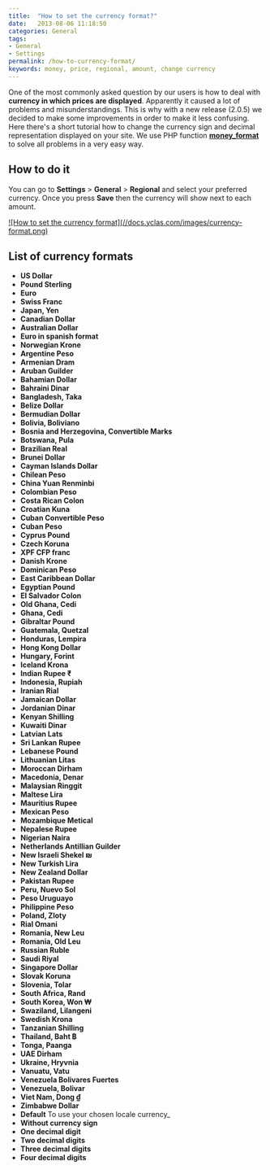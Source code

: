 ```yaml
---
title:  "How to set the currency format?"
date:   2013-08-06 11:18:50
categories: General
tags: 
- General
- Settings
permalink: /how-to-currency-format/
keywords: money, price, regional, amount, change currency
---
```

One of the most commonly asked question by our users is how to deal with **currency in which prices are displayed**. Apparently it caused a lot of problems and misunderstandings. This is why with a new release (2.0.5) we decided to make some improvements in order to make it less confusing. Here there's a short tutorial how to change the currency sign and decimal representation displayed on your site. We use PHP function **[money_format](http://php.net/manual/en/function.money-format.php)** to solve all problems in a very easy way. 

## How to do it

You can go to **Settings** > **General** > **Regional** and select your preferred currency. Once you press **Save** then the currency will show next to each amount.

<a href="//docs.yclas.com/images/currency-format.png" class="thumbnail gallery-item" data-gallery>
![How to set the currency format](//docs.yclas.com/images/currency-format.png)
</a>

## List of currency formats

+ **US Dollar**<br>
+ **Pound Sterling**<br>
+ **Euro**<br>
+ **Swiss Franc**<br>
+ **Japan, Yen**<br>
+ **Canadian Dollar**<br>
+ **Australian Dollar**<br>
+ **Euro in spanish format**<br>
+ **Norwegian Krone**<br>
+ **Argentine Peso**<br>
+ **Armenian Dram**<br>
+ **Aruban Guilder**<br>
+ **Bahamian Dollar**<br>
+ **Bahraini Dinar**<br>
+ **Bangladesh, Taka**<br>
+ **Belize Dollar**<br>
+ **Bermudian Dollar**<br>
+ **Bolivia, Boliviano**<br>
+ **Bosnia and Herzegovina, Convertible Marks**<br>
+ **Botswana, Pula**<br>
+ **Brazilian Real**<br>
+ **Brunei Dollar**<br>
+ **Cayman Islands Dollar**<br>
+ **Chilean Peso**<br>
+ **China Yuan Renminbi**<br>
+ **Colombian Peso**<br>
+ **Costa Rican Colon**<br>
+ **Croatian Kuna**<br>
+ **Cuban Convertible Peso**<br>
+ **Cuban Peso**<br>
+ **Cyprus Pound**<br>
+ **Czech Koruna**<br>
+ **XPF CFP franc**<br>
+ **Danish Krone**<br>
+ **Dominican Peso**<br>
+ **East Caribbean Dollar**<br>
+ **Egyptian Pound**<br>
+ **El Salvador Colon**<br>
+ **Old Ghana, Cedi**<br>
+ **Ghana, Cedi**<br>
+ **Gibraltar Pound**<br>
+ **Guatemala, Quetzal**<br>
+ **Honduras, Lempira**<br>
+ **Hong Kong Dollar**<br>
+ **Hungary, Forint**<br>
+ **Iceland Krona**<br>
+ **Indian Rupee ₹**<br>
+ **Indonesia, Rupiah**<br>
+ **Iranian Rial**<br>
+ **Jamaican Dollar**<br>
+ **Jordanian Dinar**<br>
+ **Kenyan Shilling**<br>
+ **Kuwaiti Dinar**<br>
+ **Latvian Lats**<br>
+ **Sri Lankan Rupee**<br>
+ **Lebanese Pound**<br>
+ **Lithuanian Litas**<br>
+ **Moroccan Dirham**<br>
+ **Macedonia, Denar**<br>
+ **Malaysian Ringgit**<br>
+ **Maltese Lira**<br>
+ **Mauritius Rupee**<br>
+ **Mexican Peso**<br>
+ **Mozambique Metical**<br>
+ **Nepalese Rupee**<br>
+ **Nigerian Naira**<br>
+ **Netherlands Antillian Guilder**<br>
+ **New Israeli Shekel ₪**<br>
+ **New Turkish Lira**<br>
+ **New Zealand Dollar**<br>
+ **Pakistan Rupee**<br>
+ **Peru, Nuevo Sol**<br>
+ **Peso Uruguayo**<br>
+ **Philippine Peso**<br>
+ **Poland, Zloty**<br>
+ **Rial Omani**<br>
+ **Romania, New Leu**<br>
+ **Romania, Old Leu**<br>
+ **Russian Ruble**<br>
+ **Saudi Riyal**<br>
+ **Singapore Dollar**<br>
+ **Slovak Koruna**<br>
+ **Slovenia, Tolar**<br>
+ **South Africa, Rand**<br>
+ **South Korea, Won ₩**<br>
+ **Swaziland, Lilangeni**<br>
+ **Swedish Krona**<br>
+ **Tanzanian Shilling**<br>
+ **Thailand, Baht ฿**<br>
+ **Tonga, Paanga**<br>
+ **UAE Dirham**<br>
+ **Ukraine, Hryvnia**<br>
+ **Vanuatu, Vatu**<br>
+ **Venezuela Bolivares Fuertes**<br>
+ **Venezuela, Bolivar**<br>
+ **Viet Nam, Dong ₫**<br>
+ **Zimbabwe Dollar**<br>
+ **Default** To use your chosen locale currency_<br>
+ **Without currency sign**<br>
+ **One decimal digit**<br>
+ **Two decimal digits**<br>
+ **Three decimal digits**<br>
+ **Four decimal digits**<br>

<!-- ## Hacks

On **Panel**, **Settings** -> **General**, you can change the field **Money Format**

Default Money Format: _%n_

For example, if you are using es_ES or fr_FR, your currency will be recognized as '&euro;', so for a price of '5000', the output will be '5.000,00 EUR'.

**Hacks:**<br>
!: removes the currency sign of your locale<br>
.0: sets the number of decimals to zero

**Examples:**

+ %!n<br>
For a price of '5000', the output will be '5.000,00'

+ %.0n<br>
For a price of '5000', the output will be '5.000 EUR' (if you set your locale for example es_ES)

+ %.1n<br>
For a price of '5000', the output will be '5.000,0 EUR' 

+ $%!n<br>
For a price of '5000', the output will be '$5.000,00'

You can simply have the currency format of your country by entering this value '%!n' following by the code of the symbol. For example:

+ &#8358;%!n - Nigerian Currency<br>
For a price of '5000', the output will be '5,000.00&#8358;' (if you set your locale for example en_US)<br>

[**Here's an array of the currency symbols!**](https://gist.github.com/Gibbs/3920259)

You can have more than one currency by creating a [custom field]({{ site.baseurl }}/how-to-create-custom-fields) where sellers can enter the price in their local currency.
 -->
